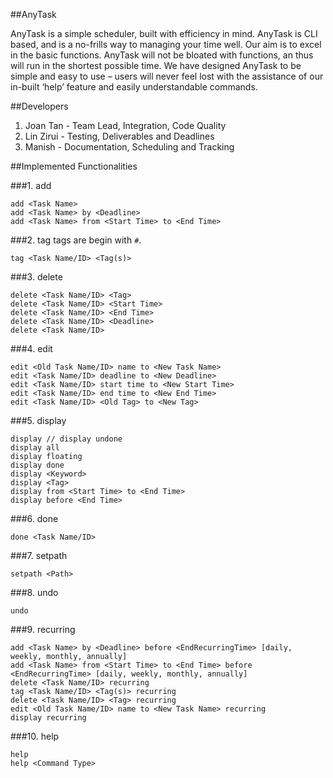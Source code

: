 ﻿##AnyTask

AnyTask is a simple scheduler, built with efficiency in mind. AnyTask is CLI based, and is a no-frills way to managing your time well. Our aim is to excel in the basic functions. AnyTask will not be bloated with functions, an thus will run in the shortest possible time. We have designed AnyTask to be simple and easy to use – users will never feel lost with the assistance of our in-built ‘help’ feature and easily understandable commands.


##Developers

1. Joan Tan - Team Lead, Integration, Code Quality
2. Lin Zirui - Testing, Deliverables and Deadlines
3. Manish - Documentation, Scheduling and Tracking

##Implemented Functionalities

###1. add
```
add <Task Name>
add <Task Name> by <Deadline>
add <Task Name> from <Start Time> to <End Time>
```
###2. tag
tags are begin with `#`.
```
tag <Task Name/ID> <Tag(s)>
```
###3. delete
```
delete <Task Name/ID> <Tag>
delete <Task Name/ID> <Start Time>
delete <Task Name/ID> <End Time>
delete <Task Name/ID> <Deadline>
delete <Task Name/ID>
```
###4. edit
```
edit <Old Task Name/ID> name to <New Task Name>
edit <Task Name/ID> deadline to <New Deadline>
edit <Task Name/ID> start time to <New Start Time>
edit <Task Name/ID> end time to <New End Time>
edit <Task Name/ID> <Old Tag> to <New Tag>
```
###5. display
```
display // display undone
display all
display floating
display done
display <Keyword>
display <Tag>
display from <Start Time> to <End Time>
display before <End Time>
```
###6. done
```
done <Task Name/ID>
```
###7. setpath
```
setpath <Path>
```
###8. undo
```
undo
```
###9. recurring
```
add <Task Name> by <Deadline> before <EndRecurringTime> [daily, weekly, monthly, annually]
add <Task Name> from <Start Time> to <End Time> before <EndRecurringTime> [daily, weekly, monthly, annually]
delete <Task Name/ID> recurring
tag <Task Name/ID> <Tag(s)> recurring
delete <Task Name/ID> <Tag> recurring
edit <Old Task Name/ID> name to <New Task Name> recurring
display recurring
```
###10. help
```
help
help <Command Type>
```
